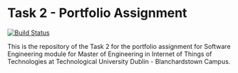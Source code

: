 
# Task 2 - Portfolio Assignment

[![Build Status](https://travis-ci.org/joemccann/dillinger.svg?branch=master)](https://travis-ci.org/joemccann/dillinger)

This is the repository of the Task 2 for the portfolio assignment for Software Engineering module for Master of Engineering in Internet of Things of Technologies at Technological University Dublin - Blanchardstown Campus.
